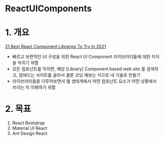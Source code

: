 # ReactUIComponents

# 1. 개요

[21 Best React Component Libraries To Try In 2021](https://www.lambdatest.com/blog/best-react-component-libraries-2021/)

- 빠르고 보편적인 UI 구성을 위한 React UI Component 라이브러리들에 대한 지식을 익히기 위함
- 모든 컴포넌트를 익히면, 해당 [Library] Component based web site 를 검색하고, 맘에드는 사이트를 골라서 클론 코딩 해보는 식으로 내 기술로 만들기
- 라이브러리들을 다루어보면서 웹 생태계에서 어떤 컴포넌트 요소가 어떤 상황에서 쓰이는 지 이해하기 위함

# 2. 목표

1. React Bootstrap
2. Material UI React
3. Ant Design React
